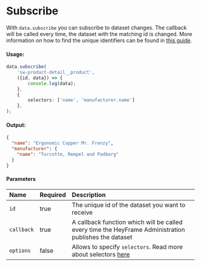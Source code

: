# Subscribe

With `data.subscribe` you can subscribe to dataset changes. The callback will be called every time, the dataset with the matching id is changed. 
More information on how to find the unique identifiers can be found in [this guide](../../internals/datahandling.md).

#### Usage:  
```ts
data.subscribe(
    'sw-product-detail__product',
    ({id, data}) => {
        console.log(data);
    },
    {
        selectors: ['name', 'manufacturer.name']
    },
);
```

#### Output:
```json
{
  "name": "Ergonomic Copper Mr. Frenzy",
  "manufacturer": {
    "name": "Turcotte, Rempel and Padberg"
  }
}
```

#### Parameters
| Name        | Required | Description                                                                                           |
| :---------- | :------- |:------------------------------------------------------------------------------------------------------|
| `id`        | true     | The unique id of the dataset you want to receive                                                      |
| `callback`  | true     | A callback function which will be called every time the HeyFrame Administration publishes the dataset |
| `options` | false    | Allows to specify `selectors`. Read more about selectors [here](../../concepts/selectors.md)                                       |

